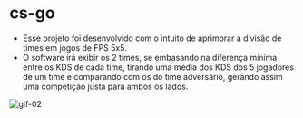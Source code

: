 # cs-go

  - Esse projeto foi desenvolvido com o intuito de aprimorar a divisão de times em jogos de FPS 5x5.
  - O software irá exibir os 2 times, se embasando na diferença mínima entre os KDS de cada time, tirando uma média dos KDS dos 5 jogadores de um time e comparando com os do time adversário, gerando assim uma competição justa para ambos os lados.

![gif-02](https://user-images.githubusercontent.com/49173134/123533170-83175300-d6e9-11eb-9d71-54b3dd9e0fd3.gif)

